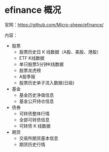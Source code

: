 # efinance 概况

官网：<https://github.com/Micro-sheep/efinance/>

内容：

- 股票
  - 股票历史日 K 线数据（A股、美股、港股）
  - ETF K线数据
  - 单只股票5分钟K线数据
  - 股票龙虎榜
  - A股季报
  - 股票历史单子流入数据(日级)
- 基金
  - 基金历史净值信息
  - 基金公开持仓信息
- 债券
  - 可转债整体行情
  - 全部可转债信息
  - 可转债 K 线数据
- 期货
  - 交易所期货基本信息
  - 期货历史行情
